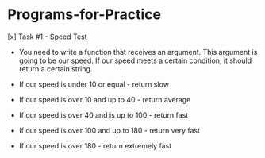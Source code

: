 # Programs-for-Practice
[x] Task #1 - Speed Test
  - You need to write a function that receives an argument. This argument is going to be our speed. If our speed meets a certain condition, it should return a certain string.

  - If our speed is under 10 or equal - return slow
  - If our speed is over 10 and up to 40 - return average
  - If our speed is over 40 and is up to 100 - return fast
  - If our speed is over 100 and up to 180 - return very fast
  - If our speed is over 180 - return extremely fast